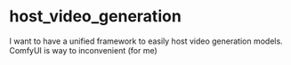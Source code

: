 # host_video_generation
I want to have a unified framework to easily host video generation models. ComfyUI is way to inconvenient (for me)
